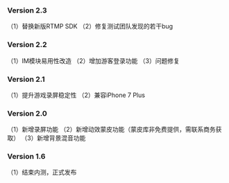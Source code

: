 ###  Version 2.3
（1）替换新版RTMP SDK
（2）修复测试团队发现的若干bug

###  Version 2.2
（1）IM模块易用性改造
（2）增加游客登录功能
（3）问题修复

###  Version 2.1
（1）提升游戏录屏稳定性
（2）兼容iPhone 7 Plus

###  Version 2.0
（1）新增录屏功能
（2）新增动效蒙皮功能（蒙皮库非免费提供，需联系商务获取）
（3）新增背景混音功能

###  Version 1.6
（1）结束内测，正式发布 


